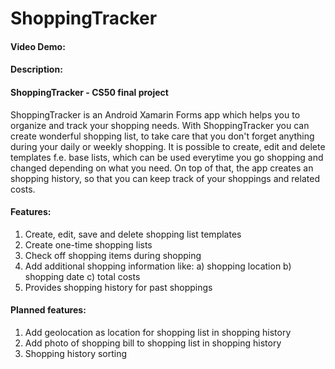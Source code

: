 # ShoppingTracker
#### Video Demo:  <URL HERE>
#### Description:


#### ShoppingTracker - CS50 final project
ShoppingTracker is an Android Xamarin Forms app which helps you to organize and track your shopping needs.
With ShoppingTracker you can create wonderful shopping list, to take care that you don't forget anything during your daily or weekly shopping.
It is possible to create, edit and delete templates f.e. base lists, which can be used everytime you go shopping and changed depending on what you need.
On top of that, the app creates an shopping history, so that you can keep track of your shoppings and related costs.

#### Features:
1. Create, edit, save and delete shopping list templates
2. Create one-time shopping lists
3. Check off shopping items during shopping
4. Add additional shopping information like:
   a) shopping location
   b) shopping date
   c) total costs
5. Provides shopping history for past shoppings

#### Planned features:
1. Add geolocation as location for shopping list in shopping history
2. Add photo of shopping bill to shopping list in shopping history
3. Shopping history sorting

